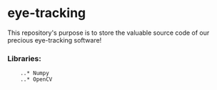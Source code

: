 # eye-tracking
This repository's purpose is to store the valuable source code of our precious eye-tracking software!

  ### Libraries:
        ..* Numpy
        ..* OpenCV
        
